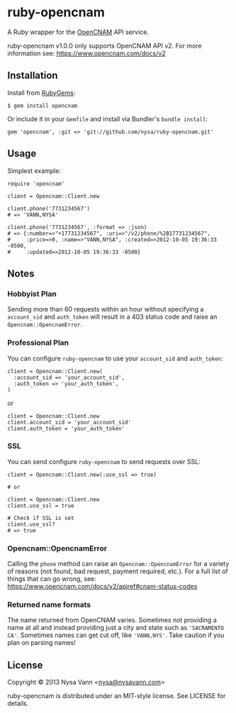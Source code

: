# ruby-opencnam

A Ruby wrapper for the [OpenCNAM](http://www.opencnam.com/) API service.

ruby-opencnam v1.0.0 only supports OpenCNAM API v2. For more information see:
https://www.opencnam.com/docs/v2

## Installation

Install from [RubyGems](http://rubygems.org/):

    $ gem install opencnam

Or include it in your `Gemfile` and install via Bundler's `bundle install`:

    gem 'opencnam', :git => 'git://github.com/nysa/ruby-opencnam.git'

## Usage

Simplest example:

    require 'opencnam'

    client = Opencnam::Client.new

    client.phone('7731234567')
    # => 'VANN,NYSA'

    client.phone('7731234567', :format => :json)
    # => {:number=>"+17731234567", :uri=>"/v2/phone/%2B17731234567",
    #     :price=>0, :name=>"VANN,NYSA", :created=>2012-10-05 19:36:33 -0500,
    #     :updated=>2012-10-05 19:36:33 -0500}

## Notes

### Hobbyist Plan
Sending more than 60 requests within an hour without specifying a `account_sid` and `auth_token` will result in a 403 status code and raise an `Opencnam::OpencnamError`.

### Professional Plan
You can configure `ruby-opencnam` to use your `account_sid` and `auth_token`:

    client = Opencnam::Client.new(
      :account_sid => 'your_account_sid',
      :auth_token => 'your_auth_token',
    )

or

    client = Opencnam::Client.new
    client.account_sid = 'your_account_sid'
    client.auth_token = 'your_auth_token'

### SSL
You can send configure `ruby-opencnam` to send requests over SSL:

    client = Opencnam::Client.new(:use_ssl => true)

    # or

    client = Opencnam::Client.new
    client.use_ssl = true

    # Check if SSL is set
    client.use_ssl?
    # => true

### Opencnam::OpencnamError
Calling the `phone` method can raise an `Opencnam::OpencnamError` for a variety of reasons (not found, bad request, payment required, etc.). For a full list of things that can go wrong, see:
https://www.opencnam.com/docs/v2/apiref#cnam-status-codes

### Returned name formats
The name returned from OpenCNAM varies. Sometimes not providing a name at all and instead providing just a city and state such as `'SACRAMENTO CA'`. Sometimes names can get cut off, like `'VANN,NYS'`. Take caution if you plan on parsing names!

## License

Copyright &copy; 2013 Nysa Vann <<nysa@nysavann.com>>

ruby-opencnam is distributed under an MIT-style license. See LICENSE for details.
